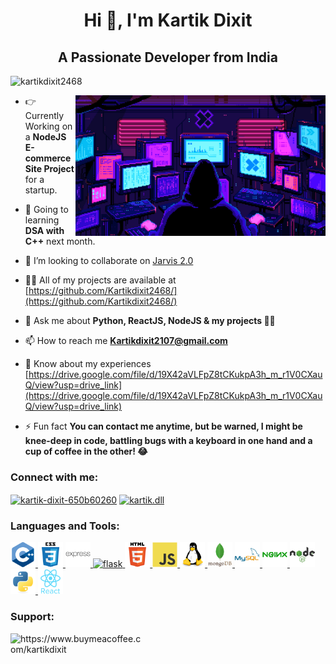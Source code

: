<h1 align="center">Hi 👋, I'm Kartik Dixit</h1>
<h2 align="center">A Passionate Developer from India</h2>

<p align="left"> <img src="https://komarev.com/ghpvc/?username=kartikdixit2468&label=Profile%20views&color=0e75b6&style=flat" alt="kartikdixit2468" width="150px"/> </p>


<img src="https://github.com/Kartikdixit2468/Kartikdixit2468/blob/main/programmer_1.gif?raw=true" alt="kartikdixit" align="right" width="400px" />
<div></div>


- 👉 Currently Working on a **NodeJS E-commerce Site Project** for a startup.

- 🌱 Going to learning **DSA with C++** next month.

- 👯 I’m looking to collaborate on [Jarvis 2.0](https://github.com/Kartikdixit2468/Advanced-Jarvis-AI-using-python)

- 👨‍💻 All of my projects are available at [https://github.com/Kartikdixit2468/](https://github.com/Kartikdixit2468/)

- 💬 Ask me about **Python, ReactJS, NodeJS & my projects 😶‍🌫️**

- 📫 How to reach me **Kartikdixit2107@gmail.com**

- 📄 Know about my experiences [https://drive.google.com/file/d/19X42aVLFpZ8tCKukpA3h_m_r1V0CXauQ/view?usp=drive_link](https://drive.google.com/file/d/19X42aVLFpZ8tCKukpA3h_m_r1V0CXauQ/view?usp=drive_link)

- ⚡ Fun fact **You can contact me anytime, but be warned, I might be knee-deep in code, battling bugs with a keyboard in one hand and a cup of coffee in the other! 😂**

<h3 align="left">Connect with me:</h3>
<p align="left">
<a href="https://linkedin.com/in/kartik-dixit-650b60260" target="blank"><img align="center" src="https://raw.githubusercontent.com/rahuldkjain/github-profile-readme-generator/master/src/images/icons/Social/linked-in-alt.svg" alt="kartik-dixit-650b60260" height="30" width="40" /></a>
<a href="https://instagram.com/developer_kartik" target="blank"><img align="center" src="https://raw.githubusercontent.com/rahuldkjain/github-profile-readme-generator/master/src/images/icons/Social/instagram.svg" alt="kartik.dll" height="30" width="40" /></a>
</p>

<h3 align="left">Languages and Tools:</h3>
<p align="left"> <a href="https://www.w3schools.com/cpp/" target="_blank" rel="noreferrer"> <img src="https://raw.githubusercontent.com/devicons/devicon/master/icons/cplusplus/cplusplus-original.svg" alt="cplusplus" width="40" height="40"/> </a> <a href="https://www.w3schools.com/css/" target="_blank" rel="noreferrer"> <img src="https://raw.githubusercontent.com/devicons/devicon/master/icons/css3/css3-original-wordmark.svg" alt="css3" width="40" height="40"/> </a> <a href="https://expressjs.com" target="_blank" rel="noreferrer"> <img src="https://raw.githubusercontent.com/devicons/devicon/master/icons/express/express-original-wordmark.svg" alt="express" width="40" height="40"/> </a> <a href="https://flask.palletsprojects.com/" target="_blank" rel="noreferrer"> <img src="https://www.vectorlogo.zone/logos/pocoo_flask/pocoo_flask-icon.svg" alt="flask" width="40" height="40"/> </a> <a href="https://www.w3.org/html/" target="_blank" rel="noreferrer"> <img src="https://raw.githubusercontent.com/devicons/devicon/master/icons/html5/html5-original-wordmark.svg" alt="html5" width="40" height="40"/> </a> <a href="https://developer.mozilla.org/en-US/docs/Web/JavaScript" target="_blank" rel="noreferrer"> <img src="https://raw.githubusercontent.com/devicons/devicon/master/icons/javascript/javascript-original.svg" alt="javascript" width="40" height="40"/> </a> <a href="https://www.linux.org/" target="_blank" rel="noreferrer"> <img src="https://raw.githubusercontent.com/devicons/devicon/master/icons/linux/linux-original.svg" alt="linux" width="40" height="40"/> </a> <a href="https://www.mongodb.com/" target="_blank" rel="noreferrer"> <img src="https://raw.githubusercontent.com/devicons/devicon/master/icons/mongodb/mongodb-original-wordmark.svg" alt="mongodb" width="40" height="40"/> </a> <a href="https://www.mysql.com/" target="_blank" rel="noreferrer"> <img src="https://raw.githubusercontent.com/devicons/devicon/master/icons/mysql/mysql-original-wordmark.svg" alt="mysql" width="40" height="40"/> </a> <a href="https://www.nginx.com" target="_blank" rel="noreferrer"> <img src="https://raw.githubusercontent.com/devicons/devicon/master/icons/nginx/nginx-original.svg" alt="nginx" width="40" height="40"/> </a> <a href="https://nodejs.org" target="_blank" rel="noreferrer"> <img src="https://raw.githubusercontent.com/devicons/devicon/master/icons/nodejs/nodejs-original-wordmark.svg" alt="nodejs" width="40" height="40"/> </a> <a href="https://www.python.org" target="_blank" rel="noreferrer"> <img src="https://raw.githubusercontent.com/devicons/devicon/master/icons/python/python-original.svg" alt="python" width="40" height="40"/> </a> <a href="https://reactjs.org/" target="_blank" rel="noreferrer"> <img src="https://raw.githubusercontent.com/devicons/devicon/master/icons/react/react-original-wordmark.svg" alt="react" width="40" height="40"/> </a> </p>

<h3 align="left">Support:</h3>
<p><a href="https://www.buymeacoffee.com/https://www.buymeacoffee.com/kartikdixit"> <img align="left" src="https://cdn.buymeacoffee.com/buttons/v2/default-yellow.png" height="50" width="210" alt="https://www.buymeacoffee.com/kartikdixit" /></a></p><br><be>

<!-- <p>&nbsp;<img align="center" src="https://github-readme-stats.vercel.app/api?username=kartikdixit2468&show_icons=true&locale=en" alt="kartikdixit2468" /></p> -->

<!--
**Kartikdixit2468/Kartikdixit2468** is a ✨ _special_ ✨ repository because its `README.md` (this file) appears on your GitHub profile.

Here are some ideas to get you started:

- 🔭 I’m currently working on ...
- 🌱 I’m currently learning ...
- 👯 I’m looking to collaborate on ...
- 🤔 I’m looking for help with ...
- 💬 Ask me about ...
- 📫 How to reach me: ...
- 😄 Pronouns: ...
- ⚡ Fun fact: ...
-->
